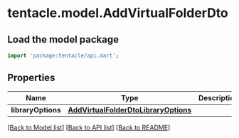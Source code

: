 # tentacle.model.AddVirtualFolderDto

## Load the model package
```dart
import 'package:tentacle/api.dart';
```

## Properties
Name | Type | Description | Notes
------------ | ------------- | ------------- | -------------
**libraryOptions** | [**AddVirtualFolderDtoLibraryOptions**](AddVirtualFolderDtoLibraryOptions.md) |  | [optional] 

[[Back to Model list]](../README.md#documentation-for-models) [[Back to API list]](../README.md#documentation-for-api-endpoints) [[Back to README]](../README.md)


